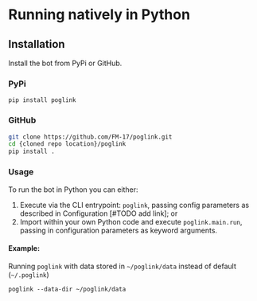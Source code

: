 # Running natively in Python

## Installation
Install the bot from PyPi or GitHub.

### PyPi

```
pip install poglink
```
    
### GitHub

```bash
git clone https://github.com/FM-17/poglink.git
cd {cloned repo location}/poglink
pip install .
```
### Usage
To run the bot in Python you can either:
1. Execute via the CLI entrypoint: `poglink`, passing config parameters as described in Configuration [#TODO add link]; or
2. Import within your own Python code and execute `poglink.main.run`, passing in configuration parameters as keyword arguments.

#### Example:

Running `poglink` with data stored in `~/poglink/data` instead of default (`~/.poglink`)

 ```
 poglink --data-dir ~/poglink/data
 ```